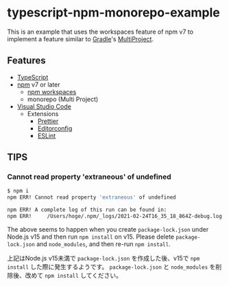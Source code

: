 # typescript-npm-monorepo-example

This is an example that uses the workspaces feature of npm v7 to implement a feature similar to [Gradle](https://gradle.org/)'s [MultiProject](https://docs.gradle.org/current/userguide/multi_project_builds.html).

## Features

* [TypeScript](https://www.typescriptlang.org/)
* [npm](https://www.npmjs.com/) v7 or later
  * [npm workspaces](https://docs.npmjs.com/cli/v7/using-npm/workspaces)
  * monorepo (Multi Project)
* [Visual Studio Code](https://code.visualstudio.com/)
  * Extensions
    * [Prettier](https://marketplace.visualstudio.com/items?itemName=esbenp.prettier-vscode)
    * [Editorconfig](https://marketplace.visualstudio.com/items?itemName=EditorConfig.EditorConfig)
    * [ESLint](https://marketplace.visualstudio.com/items?itemName=dbaeumer.vscode-eslint)

## TIPS

### Cannot read property 'extraneous' of undefined

```sh
$ npm i
npm ERR! Cannot read property 'extraneous' of undefined

npm ERR! A complete log of this run can be found in:
npm ERR!     /Users/hoge/.npm/_logs/2021-02-24T16_35_18_864Z-debug.log
```

The above seems to happen when you create `package-lock.json` under Node.js v15 and then run `npm install` on v15. Please delete `package-lock.json` and `node_modules`, and then re-run `npm install`.

上記はNode.js v15未満で `package-lock.json` を作成した後、v15で `npm install` した際に発生するようです。 `package-lock.json` と `node_modules` を削除後、改めて `npm install` してください。
